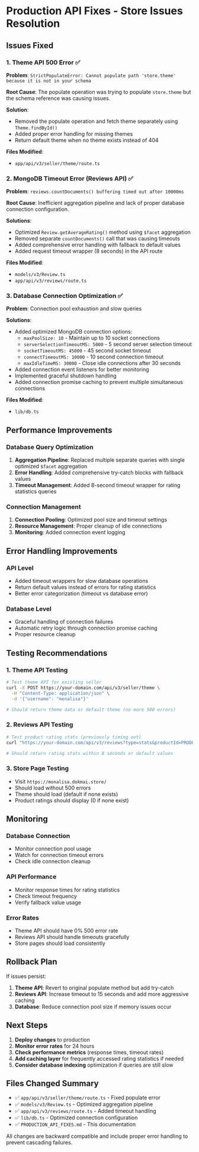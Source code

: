 # Production API Fixes - Store Issues Resolution

## Issues Fixed

### 1. Theme API 500 Error ✅

**Problem**:
`StrictPopulateError: Cannot populate path 'store.theme' because it is not in your schema`

**Root Cause**: The populate operation was trying to populate `store.theme` but the schema reference
was causing issues.

**Solution**:

- Removed the populate operation and fetch theme separately using `Theme.findById()`
- Added proper error handling for missing themes
- Return default theme when no theme exists instead of 404

**Files Modified**:

- `app/api/v3/seller/theme/route.ts`

### 2. MongoDB Timeout Error (Reviews API) ✅

**Problem**: `reviews.countDocuments() buffering timed out after 10000ms`

**Root Cause**: Inefficient aggregation pipeline and lack of proper database connection
configuration.

**Solutions**:

- Optimized `Review.getAverageRating()` method using `$facet` aggregation
- Removed separate `countDocuments()` call that was causing timeouts
- Added comprehensive error handling with fallback to default values
- Added request timeout wrapper (8 seconds) in the API route

**Files Modified**:

- `models/v3/Review.ts`
- `app/api/v3/reviews/route.ts`

### 3. Database Connection Optimization ✅

**Problem**: Connection pool exhaustion and slow queries

**Solutions**:

- Added optimized MongoDB connection options:
  - `maxPoolSize: 10` - Maintain up to 10 socket connections
  - `serverSelectionTimeoutMS: 5000` - 5 second server selection timeout
  - `socketTimeoutMS: 45000` - 45 second socket timeout
  - `connectTimeoutMS: 10000` - 10 second connection timeout
  - `maxIdleTimeMS: 30000` - Close idle connections after 30 seconds
- Added connection event listeners for better monitoring
- Implemented graceful shutdown handling
- Added connection promise caching to prevent multiple simultaneous connections

**Files Modified**:

- `lib/db.ts`

## Performance Improvements

### Database Query Optimization

1. **Aggregation Pipeline**: Replaced multiple separate queries with single optimized `$facet`
   aggregation
2. **Error Handling**: Added comprehensive try-catch blocks with fallback values
3. **Timeout Management**: Added 8-second timeout wrapper for rating statistics queries

### Connection Management

1. **Connection Pooling**: Optimized pool size and timeout settings
2. **Resource Management**: Proper cleanup of idle connections
3. **Monitoring**: Added connection event logging

## Error Handling Improvements

### API Level

- Added timeout wrappers for slow database operations
- Return default values instead of errors for rating statistics
- Better error categorization (timeout vs database error)

### Database Level

- Graceful handling of connection failures
- Automatic retry logic through connection promise caching
- Proper resource cleanup

## Testing Recommendations

### 1. Theme API Testing

```bash
# Test theme API for existing seller
curl -X POST https://your-domain.com/api/v3/seller/theme \
  -H "Content-Type: application/json" \
  -d '{"username": "monalisa"}'

# Should return theme data or default theme (no more 500 errors)
```

### 2. Reviews API Testing

```bash
# Test product rating stats (previously timing out)
curl "https://your-domain.com/api/v3/reviews?type=stats&productId=PRODUCT_ID"

# Should return rating stats within 8 seconds or default values
```

### 3. Store Page Testing

- Visit `https://monalisa.dokmai.store/`
- Should load without 500 errors
- Theme should load (default if none exists)
- Product ratings should display (0 if none exist)

## Monitoring

### Database Connection

- Monitor connection pool usage
- Watch for connection timeout errors
- Check idle connection cleanup

### API Performance

- Monitor response times for rating statistics
- Check timeout frequency
- Verify fallback value usage

### Error Rates

- Theme API should have 0% 500 error rate
- Reviews API should handle timeouts gracefully
- Store pages should load consistently

## Rollback Plan

If issues persist:

1. **Theme API**: Revert to original populate method but add try-catch
2. **Reviews API**: Increase timeout to 15 seconds and add more aggressive caching
3. **Database**: Reduce connection pool size if memory issues occur

## Next Steps

1. **Deploy changes** to production
2. **Monitor error rates** for 24 hours
3. **Check performance metrics** (response times, timeout rates)
4. **Add caching layer** for frequently accessed rating statistics if needed
5. **Consider database indexing** optimization if queries are still slow

## Files Changed Summary

- ✅ `app/api/v3/seller/theme/route.ts` - Fixed populate error
- ✅ `models/v3/Review.ts` - Optimized aggregation pipeline
- ✅ `app/api/v3/reviews/route.ts` - Added timeout handling
- ✅ `lib/db.ts` - Optimized connection configuration
- ✅ `PRODUCTION_API_FIXES.md` - This documentation

All changes are backward compatible and include proper error handling to prevent cascading failures.

